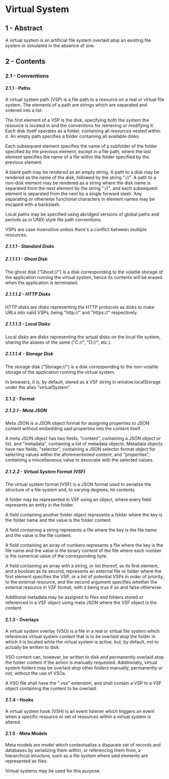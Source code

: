 # Virtual System

## 1 - Abstract

A virtual system is an artificial file system overlaid atop an existing file system or simulated in
the absence of one.

## 2 - Contents

### 2.1 - Conventions

#### 2.1.1 - Paths

A virtual system path (VSP) is a file path to a resource on a real or virtual file system. The
elements of a path are strings which are separated and ordered into a list.

The first element of a VSP is the disk, specifying both the system the resource is located in and
the conventions for retrieving or modifying it. Each disk itself operates as a folder, containing
all resources nested within it. An empty path specifies a folder containing all available disks.

Each subsequent element specifies the name of a subfolder of the folder specified by the previous
element, except in a file path, where the last element specifies the name of a file within the
folder specified by the previous element.

A blank path may be rendered as an empty string. A path to a disk may be rendered as the name
of the disk, followed by the string "://". A path to a non-disk element may be rendered as a string
where the disk name is separated from the next element by the string "://", and each subsequent
element is separated from the next by a single forward slash. Any separating or otherwise
functional characters in element names may be escaped with a backslash.

Local paths may be specified using abridged versions of global paths and periods as in UNIX-style
file path conventions.

VSPs are case insensitive unless there's a conflict between multiple resources.

##### 2.1.1.1 - Standard Disks

##### 2.1.1.1.1 - Ghost Disk

The ghost disk ("Ghost://") is a disk corresponding to the volatile storage of the application
running the virtual system, hence its contents will be erased when the application is terminated.

##### 2.1.1.1.2 - HTTP Disks

HTTP disks are disks representing the HTTP protocols as disks to make URLs into valid VSPs, being
"http://" and "https://" respectively.

##### 2.1.1.1.3 - Local Disks

Local disks are disks representing the actual disks on the local file system, sharing the aliases
of the same ("C://", "D://", etc.).

##### 2.1.1.1.4 - Storage Disk

The storage disk ("Storage://") is a disk corresponding to the non-volatile storage of the
application running the virtual system.

In browsers, it is, by default, stored as a VSF string in window.localStorage under the alias
"virtualSystem".

#### 2.1.2 - Format

##### 2.1.2.1 - Meta JSON

Meta JSON is a JSON object format for assigning properties to JSON content without embedding said
properties into the content itself.

A meta JSON object has two fields, "content", containing a JSON object or list, and "metadata",
containing a list of metadata objects. Metadata objects have two fields, "selector", containing a
JSON selector format object for selecting values within the aforementioned content, and
"properties", containing a miscellaneous value to associate with the selected values.

##### 2.1.2.2 - Virtual System Format (VSF)

The virtual system format (VSF) is a JSON format used to serialize the structure of a file system
and, to varying degrees, its contents.

A folder may be represented in VSF using an object, where every field represents an entity in the
folder.

A field containing another folder object represents a folder where the key is the folder name and
the value is the folder content.

A field containing a string represents a file where the key is the file name and the value is the
file content.

A field containing an array of numbers represents a file where the key is the file name and the
value is the binary content of the file where each number is the numerical value of the
corresponding byte.

A field containing an array with a string, or list thereof, as its first element, and a boolean as
its second, represents an external file or folder where the first element specifies the VSP, or a
list of potential VSPs in order of priority, to the external resource, and the second argument
specifies whether the external resource in VSF format, with it being true if so and false
otherwise.

Additional metadata may be assigned to files and folders stored or referenced in a VSF object using
meta JSON where the VSF object is the content.

#### 2.1.3 - Overlays

A virtual system overlay (VSO) is a file in a real or virtual file system which references virtual
system content that is to be overlaid atop the folder in which it is located while the virtual
system is active, but, by default, not to actually be written to disk.

VSO content can, however, be written to disk and permanently overlaid atop the folder content if
the action is manually requested. Additionally, virtual system folders may be overlaid atop other
folders manually, permanently or not, without the use of VSOs.

A VSO file shall have the ".vso" extension, and shall contain a VSP to a VSF object containing the
content to be overlaid.

#### 2.1.4 - Hooks

A virtual system hook (VSH) is an event listener which triggers an event when a specific resource
or set of resources within a virtual system is altered.

#### 2.1.5 - Meta Models

Meta models are model which contextualize a disparate set of records and databases by serializing
them within, or referencing them from, a hierarchical structure, such as a file system where said
elements are represented as files.

Virtual systems may be used for this purpose.